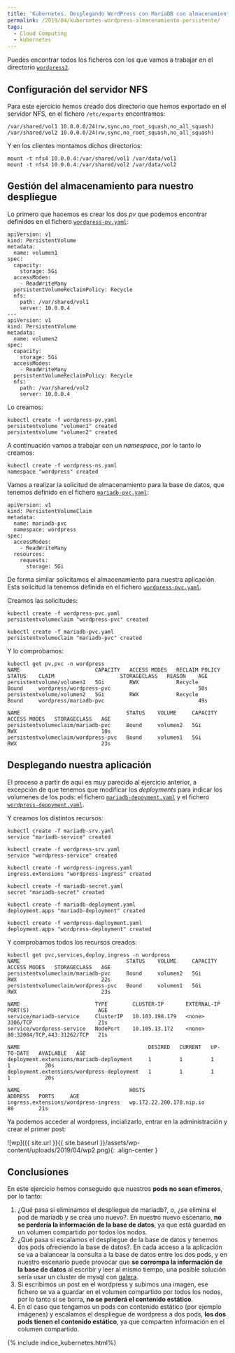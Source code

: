 ```yaml
---
title: 'Kubernetes. Desplegando WordPress con MariaDB con almacenamiento persistente'
permalink: /2019/04/kubernetes-wordpress-almacenamiento-persistente/
tags:
  - Cloud Computing
  - kubernetes
---
```

Puedes encontrar todos los ficheros con los que vamos a trabajar en el directorio [`wordpress2`](https://github.com/josedom24/kubernetes/tree/master/ejemplos/wordpress2).

## Configuración del servidor NFS

Para este ejercicio hemos creado dos directorio que hemos exportado en el servidor NFS, en el fichero `/etc/exports` encontramos:

    /var/shared/vol1 10.0.0.0/24(rw,sync,no_root_squash,no_all_squash)
    /var/shared/vol2 10.0.0.0/24(rw,sync,no_root_squash,no_all_squash)

Y en los clientes montamos dichos directorios:

    mount -t nfs4 10.0.0.4:/var/shared/vol1 /var/data/vol1
    mount -t nfs4 10.0.0.4:/var/shared/vol2 /var/data/vol2

## Gestión del almacenamiento para nuestro despliegue

Lo primero que hacemos es crear los dos *pv* que podemos encontrar definidos en el fichero [`wordpress-pv.yaml`](https://github.com/josedom24/kubernetes/tree/master/ejemplos/wordpress2/wordpress-pv.yaml):

    apiVersion: v1
    kind: PersistentVolume
    metadata:
      name: volumen1
    spec:
      capacity:
        storage: 5Gi
      accessModes:
        - ReadWriteMany
      persistentVolumeReclaimPolicy: Recycle
      nfs:
        path: /var/shared/vol1
        server: 10.0.0.4
    ---
    apiVersion: v1
    kind: PersistentVolume
    metadata:
      name: volumen2
    spec:
      capacity:
        storage: 5Gi
      accessModes:
        - ReadWriteMany
      persistentVolumeReclaimPolicy: Recycle
      nfs:
        path: /var/shared/vol2
        server: 10.0.0.4

Lo creamos:

    kubectl create -f wordpress-pv.yaml
    persistentvolume "volumen1" created
    persistentvolume "volumen2" created

A continuación vamos a trabajar con un *namespace*, por lo tanto lo creamos:

    kubectl create -f wordpress-ns.yaml 
    namespace "wordpress" created

<!--more-->

Vamos a realizar la solicitud de almacenamiento para la base de datos, que tenemos definido en el fichero [`mariadb-pvc.yaml`](https://github.com/josedom24/kubernetes/tree/master/ejemplos/wordpress2/mariadb-pvc.yaml):

    apiVersion: v1
    kind: PersistentVolumeClaim
    metadata:
      name: mariadb-pvc
      namespace: wordpress
    spec:
      accessModes:
        - ReadWriteMany
      resources:
        requests:
          storage: 5Gi

De forma similar solicitamos el almacenamiento para nuestra aplicación. Esta solicitud la tenemos definida en el fichero [`wordpress-pvc.yaml`](https://github.com/josedom24/kubernetes/tree/master/ejemplos/wordpress2/wordpress-pvc.yaml).

Creamos las solicitudes:

    kubectl create -f wordpress-pvc.yaml 
    persistentvolumeclaim "wordpress-pvc" created
    
    kubectl create -f mariadb-pvc.yaml  
    persistentvolumeclaim "mariadb-pvc" created

Y lo comprobamos:

    kubectl get pv,pvc -n wordpress     
    NAME                        CAPACITY   ACCESS MODES   RECLAIM POLICY   STATUS    CLAIM                     STORAGECLASS   REASON    AGE
    persistentvolume/volumen1   5Gi        RWX            Recycle          Bound     wordpress/wordpress-pvc                            50s
    persistentvolume/volumen2   5Gi        RWX            Recycle          Bound     wordpress/mariadb-pvc                              49s

    NAME                                  STATUS    VOLUME     CAPACITY   ACCESS MODES   STORAGECLASS   AGE
    persistentvolumeclaim/mariadb-pvc     Bound     volumen2   5Gi        RWX                           10s
    persistentvolumeclaim/wordpress-pvc   Bound     volumen1   5Gi        RWX                           23s

## Desplegando nuestra aplicación

El proceso a partir de aquí es muy parecido al ejercicio anterior, a excepción de que tenemos que modificar los *deployments* para indicar los volumenes de los pods: el fichero [`mariadb-depoyment.yaml`](https://github.com/josedom24/kubernetes/tree/master/ejemplos/wordpress2/mariadb-deployment.yaml) y el fichero [`wordpress-depoyment.yaml`](https://github.com/josedom24/kubernetes/tree/master/ejemplos/wordpress2/wordpress-deployment.yaml).

Y creamos los distintos recursos:

    kubectl create -f mariadb-srv.yaml 
    service "mariadb-service" created

    kubectl create -f wordpress-srv.yaml 
    service "wordpress-service" created

    kubectl create -f wordpress-ingress.yaml 
    ingress.extensions "wordpress-ingress" created

    kubectl create -f mariadb-secret.yaml 
    secret "mariadb-secret" created

    kubectl create -f mariadb-deployment.yaml
    deployment.apps "mariadb-deployment" created

    kubectl create -f wordpress-deployment.yaml
    deployment.apps "wordpress-deployment" created

Y comprobamos todos los recursos creados:

    kubectl get pvc,services,deploy,ingress -n wordpress
    NAME                                  STATUS    VOLUME     CAPACITY   ACCESS MODES   STORAGECLASS   AGE
    persistentvolumeclaim/mariadb-pvc     Bound     volumen2   5Gi        RWX                           22s
    persistentvolumeclaim/wordpress-pvc   Bound     volumen1   5Gi        RWX                           23s

    NAME                        TYPE        CLUSTER-IP       EXTERNAL-IP   PORT(S)                      AGE
    service/mariadb-service     ClusterIP   10.103.198.179   <none>        3306/TCP                     21s
    service/wordpress-service   NodePort    10.105.13.172    <none>        80:32084/TCP,443:31262/TCP   21s

    NAME                                         DESIRED   CURRENT   UP-TO-DATE   AVAILABLE   AGE
    deployment.extensions/mariadb-deployment     1         1         1            1           20s
    deployment.extensions/wordpress-deployment   1         1         1            1           20s

    NAME                                   HOSTS                      ADDRESS   PORTS     AGE
    ingress.extensions/wordpress-ingress   wp.172.22.200.178.nip.io             80        21s

Ya podemos acceder al wordpress, incializarlo, entrar en la administración y crear el primer post:

![wp]({{ site.url }}{{ site.baseurl }}/assets/wp-content/uploads/2019/04/wp2.png){: .align-center }

## Conclusiones

En este ejercicio hemos conseguido que nuestros **pods no sean efímeros**, por lo tanto:

1. ¿Qué pasa si eliminamos el despliegue de mariadb?, o, ¿se elimina el pod de mariadb y se crea uno nuevo?. En nuestro nuevo escenario, **no se perdería la información de la base de datos**, ya que está guardad en un volumen compartido por todos los nodos.
2. ¿Qué pasa si escalamos el despliegue de la base de datos y tenemos dos pods ofreciendo la base de datos?. En cada acceso a la aplicación se va a balancear la consulta a la base de datos entre los dos pods, y en nuestro escenario puede provocar que **se corrompa la información de la base de datos** al escribir y leer al mismo tiempo, una posible solución sería usar un cluster de mysql con [galera](http://galeracluster.com/products/).
3. Si escribimos un post en el wordpress y subimos una imagen, ese fichero se va a guardar en el volumen compartido por todos los nodos, por lo tanto si se borra, **no se perderá el contenido estático**.
4. En el caso que tengamos un pods con contenido estático (por ejemplo imágenes) y escalamos el despliegue de wordpress a dos pods, **los dos pods tienen el contenido estático**, ya que comparten información en el columen compartido.

{% include indice_kubernetes.html%}